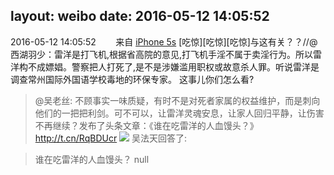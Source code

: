 layout: weibo
date: 2016-05-12 14:05:52
---
2016-05-12 14:05:52  &nbsp;&nbsp;&nbsp;&nbsp;&nbsp;&nbsp; 来自 <a href="sinaweibo://customweibosource" rel="nofollow">iPhone 5s</a>
[吃惊][吃惊][吃惊]与这有关？？//@西湖羽少：雷洋是打飞机,根据省高院的意见,打飞机手淫不属于卖淫行为。所以雷洋构不成嫖娼。警察把人打死了,是不是涉嫌滥用职权或故意杀人罪。听说雷洋是调查常州国际外国语学校毒地的环保专家。 这事儿你们怎么看?
>  @吴老丝: 不顾事实一味质疑，有时不是对死者家属的权益维护，而是刺向他们的一把把利剑。可不可以，让雷洋灵魂安息，让家人回归平静，让伤害不再继续？发布了头条文章：《谁在吃雷洋的人血馒头？》 http://t.cn/RqBDUcr ​​​
> <img src="http://ww2.sinaimg.cn/crop.0.0.239.134.1000.562/53c7cd33gw1f3ruxu8xt5j206o06e3yv.jpg" />
>   吴法天回答了:

>  谁在吃雷洋的人血馒头？
>  null
